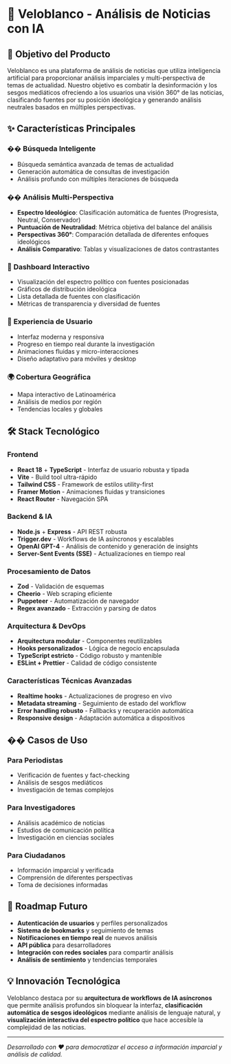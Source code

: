 # 🚀 Veloblanco - Análisis de Noticias con IA

## 🎯 **Objetivo del Producto**

Veloblanco es una plataforma de análisis de noticias que utiliza inteligencia artificial para proporcionar análisis imparciales y multi-perspectiva de temas de actualidad. Nuestro objetivo es combatir la desinformación y los sesgos mediáticos ofreciendo a los usuarios una visión 360° de las noticias, clasificando fuentes por su posición ideológica y generando análisis neutrales basados en múltiples perspectivas.

## ✨ **Características Principales**

### �� **Búsqueda Inteligente**
- Búsqueda semántica avanzada de temas de actualidad
- Generación automática de consultas de investigación
- Análisis profundo con múltiples iteraciones de búsqueda

### �� **Análisis Multi-Perspectiva**
- **Espectro Ideológico**: Clasificación automática de fuentes (Progresista, Neutral, Conservador)
- **Puntuación de Neutralidad**: Métrica objetiva del balance del análisis
- **Perspectivas 360°**: Comparación detallada de diferentes enfoques ideológicos
- **Análisis Comparativo**: Tablas y visualizaciones de datos contrastantes

### 🎨 **Dashboard Interactivo**
- Visualización del espectro político con fuentes posicionadas
- Gráficos de distribución ideológica
- Lista detallada de fuentes con clasificación
- Métricas de transparencia y diversidad de fuentes

### 📱 **Experiencia de Usuario**
- Interfaz moderna y responsiva
- Progreso en tiempo real durante la investigación
- Animaciones fluidas y micro-interacciones
- Diseño adaptativo para móviles y desktop

### 🌍 **Cobertura Geográfica**
- Mapa interactivo de Latinoamérica
- Análisis de medios por región
- Tendencias locales y globales

## 🛠️ **Stack Tecnológico**

### **Frontend**
- **React 18** + **TypeScript** - Interfaz de usuario robusta y tipada
- **Vite** - Build tool ultra-rápido
- **Tailwind CSS** - Framework de estilos utility-first
- **Framer Motion** - Animaciones fluidas y transiciones
- **React Router** - Navegación SPA

### **Backend & IA**
- **Node.js** + **Express** - API REST robusta
- **Trigger.dev** - Workflows de IA asíncronos y escalables
- **OpenAI GPT-4** - Análisis de contenido y generación de insights
- **Server-Sent Events (SSE)** - Actualizaciones en tiempo real

### **Procesamiento de Datos**
- **Zod** - Validación de esquemas
- **Cheerio** - Web scraping eficiente
- **Puppeteer** - Automatización de navegador
- **Regex avanzado** - Extracción y parsing de datos

### **Arquitectura & DevOps**
- **Arquitectura modular** - Componentes reutilizables
- **Hooks personalizados** - Lógica de negocio encapsulada
- **TypeScript estricto** - Código robusto y mantenible
- **ESLint + Prettier** - Calidad de código consistente

### **Características Técnicas Avanzadas**
- **Realtime hooks** - Actualizaciones de progreso en vivo
- **Metadata streaming** - Seguimiento de estado del workflow
- **Error handling robusto** - Fallbacks y recuperación automática
- **Responsive design** - Adaptación automática a dispositivos

## �� **Casos de Uso**

### **Para Periodistas**
- Verificación de fuentes y fact-checking
- Análisis de sesgos mediáticos
- Investigación de temas complejos

### **Para Investigadores**
- Análisis académico de noticias
- Estudios de comunicación política
- Investigación en ciencias sociales

### **Para Ciudadanos**
- Información imparcial y verificada
- Comprensión de diferentes perspectivas
- Toma de decisiones informadas

## 🔮 **Roadmap Futuro**

- **Autenticación de usuarios** y perfiles personalizados
- **Sistema de bookmarks** y seguimiento de temas
- **Notificaciones en tiempo real** de nuevos análisis
- **API pública** para desarrolladores
- **Integración con redes sociales** para compartir análisis
- **Análisis de sentimiento** y tendencias temporales

## 💡 **Innovación Tecnológica**

Veloblanco destaca por su **arquitectura de workflows de IA asíncronos** que permite análisis profundos sin bloquear la interfaz, **clasificación automática de sesgos ideológicos** mediante análisis de lenguaje natural, y **visualización interactiva del espectro político** que hace accesible la complejidad de las noticias.

---

*Desarrollado con ❤️ para democratizar el acceso a información imparcial y análisis de calidad.*
